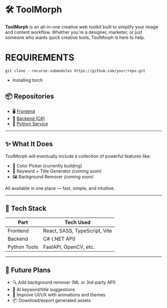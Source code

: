 # 🛠️ ToolMorph

**ToolMorph** is an all-in-one creative web toolkit built to simplify your image and content workflow. Whether you're a designer, marketer, or just someone who wants quick creative tools, ToolMorph is here to help.

# REQUIREMENTS
`git clone --recurse-submodules https://github.com/your/repo.git`
- Installing torch

## 📦 Repositories

- 🖥️ [Frontend](https://github.com/MunteanRares/toolmorph-ui)
- 🧠 [Backend (C#)](https://github.com/MunteanRares/toolmorph-api)
- 🐍 [Python Service](https://github.com/MunteanRares/toolmorph-python-service)

---

## ✨ What It Does

ToolMorph will eventually include a collection of powerful features like:

- 🎨 Color Picker (currently building)
- 🧠 Keyword + Title Generator *(coming soon)*
- 🖼️ Background Remover *(coming soon)*

All available in one place — fast, simple, and intuitive.

---

## 🧪 Tech Stack

| Part         | Tech Used                   |
|--------------|-----------------------------|
| Frontend     | React, SASS, TypeScript, Vite |
| Backend      | C# (.NET API)               |
| Python Tools | FastAPI, OpenCV, etc.       |

---

## 🧭 Future Plans

- 🔍 Add background remover (ML or 3rd-party API)
- 🤖 AI keyword/title suggestions
- 🎨 Improve UI/UX with animations and themes
- 📦 Download/export generated assets
